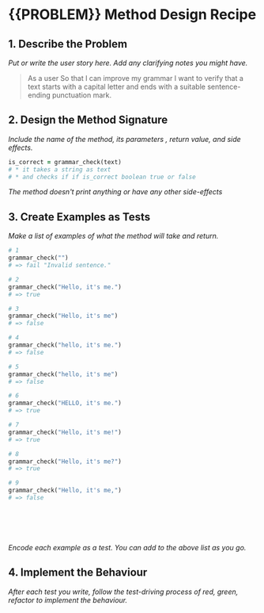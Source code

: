 # {{PROBLEM}} Method Design Recipe


## 1. Describe the Problem

_Put or write the user story here. Add any clarifying notes you might have._

> As a user
> So that I can improve my grammar
> I want to verify that a text starts with a capital letter 
> and ends with a suitable sentence-ending punctuation mark.

## 2. Design the Method Signature

_Include the name of the method, its parameters , return value, and side effects._

```ruby
is_correct = grammar_check(text)
# * it takes a string as text 
# * and checks if if is_correct boolean true or false
```

_The method doesn't print anything or have any other side-effects_

## 3. Create Examples as Tests

_Make a list of examples of what the method will take and return._

```ruby
# 1
grammar_check("")
# => fail "Invalid sentence."

# 2 
grammar_check("Hello, it's me.")
# => true

# 3 
grammar_check("Hello, it's me")
# => false

# 4
grammar_check("hello, it's me.")
# => false

# 5
grammar_check("hello, it's me")
# => false

# 6
grammar_check("HELLO, it's me.")
# => true

# 7 
grammar_check("Hello, it's me!")
# => true

# 8 
grammar_check("Hello, it's me?")
# => true

# 9 
grammar_check("Hello, it's me,")
# => false







```

_Encode each example as a test. You can add to the above list as you go._

## 4. Implement the Behaviour

_After each test you write, follow the test-driving process of red, green, refactor to implement the behaviour._